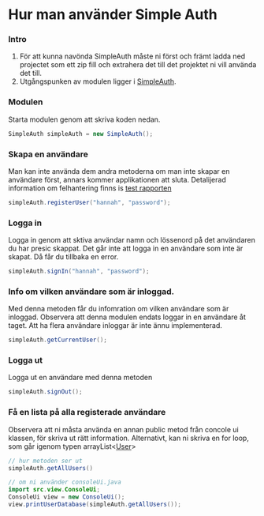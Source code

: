 # Hur man använder Simple Auth
### Intro 
1. För att kunna navönda SimpleAuth måste ni först och främt ladda ned projectet som ett zip fill och extrahera det till det projektet ni vill använda det till.
2. Utgångspunken av modulen ligger i [SimpleAuth](src/controller/SimpleAuth.java).
    

### Modulen
Starta modulen genom att skriva koden nedan.
```java 
SimpleAuth simpleAuth = new SimpleAuth();
```

### Skapa en användare
Man kan inte använda dem andra metoderna om man inte skapar en användare först, annars kommer applikationen att sluta. Detalijerad information om felhantering finns is [test rapporten](test.md)
```java 
simpleAuth.registerUser("hannah", "password");
```

### Logga in 
Logga in genom att sktiva användar namn och lössenord på det användaren du har presic skappat. Det går inte att logga in en användare som inte är skapat. Då får du tillbaka en error.
```java
simpleAuth.signIn("hannah", "password");
```

### Info om vilken användare som är inloggad.
Med denna metoden får du infomration om vilken användare som är inloggad. Observera att denna modulen endats loggar in en användare åt taget. Att ha flera användare inloggar är inte ännu implementerad.
```java
simpleAuth.getCurrentUser();
```

### Logga ut
Logga ut en användare med denna metoden
```java
simpleAuth.signOut();
```

### Få en lista på alla registerade användare
Observera att ni måsta använda en annan public metod från concole ui klassen, för skriva ut rätt information. Alternativt, kan ni skriva en for loop, som går igenom typen arrayList<[User](src/model/User.java)>
```java
// hur metoden ser ut 
simpleAuth.getAllUsers()

// om ni använder consoleUi.java
import src.view.ConsoleUi;
ConsoleUi view = new ConsoleUi();
view.printUserDatabase(simpleAuth.getAllUsers());
```